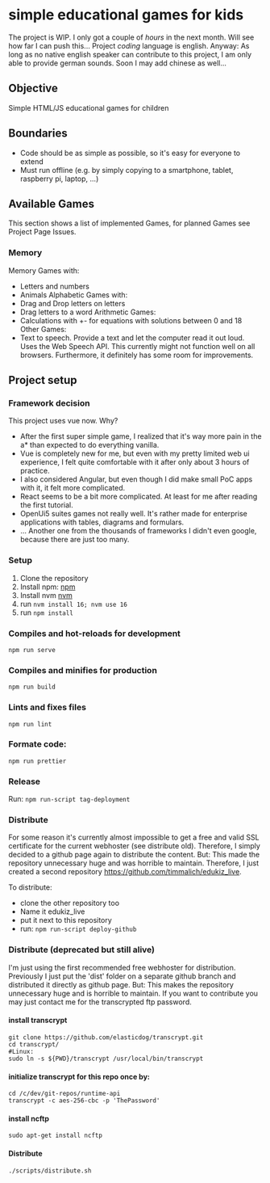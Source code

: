 # simple educational games for kids

The project is WIP. I only got a couple of _hours_ in the next month. Will see how far I can push this...
Project _coding_ language is english.
Anyway: As long as no native english speaker can contribute to this project, I am only able to provide german sounds.
Soon I may add chinese as well...

## Objective

Simple HTML/JS educational games for children

## Boundaries

- Code should be as simple as possible, so it's easy for everyone to extend
- Must run offline (e.g. by simply copying to a smartphone, tablet, raspberry pi, laptop, ...)

## Available Games
This section shows a list of implemented Games, for planned Games see Project Page Issues. 

### Memory
Memory Games with:
- Letters and numbers
- Animals
Alphabetic Games with:
- Drag and Drop letters on letters
- Drag letters to a word
Arithmetic Games:
- Calculations with +- for equations with solutions between 0 and 18
Other Games:
- Text to speech. Provide a text and let the computer read it out loud. Uses the Web Speech API. This currently might not function well on all browsers. Furthermore, it definitely has some room for improvements.

## Project setup
### Framework decision
This project uses vue now.
Why? 

- After the first super simple game, I realized that it's way more pain in the a* than expected to do everything vanilla.  
- Vue is completely new for me, but even with my pretty limited web ui experience, I felt quite comfortable with it after only about 3 hours of practice. 
- I also considered Angular, but even though I did make small PoC apps with it, it felt more complicated. 
- React seems to be a bit more complicated. At least for me after reading the first tutorial.   
- OpenUi5 suites games not really well. It's rather made for enterprise applications with tables, diagrams and formulars.
- ... Another one from the thousands of frameworks I didn't even google, because there are just too many.   

### Setup
1. Clone the repository
2. Install npm:
[npm](https://www.npmjs.com/get-npm)
3. Install nvm [nvm](https://github.com/nvm-sh/nvm)
4. run `nvm install 16; nvm use 16`
5. run `npm install`

### Compiles and hot-reloads for development

```
npm run serve
```

### Compiles and minifies for production

```
npm run build
```

### Lints and fixes files

```
npm run lint
```

### Formate code:
```
npm run prettier
```

### Release
Run: `npm run-script tag-deployment`

### Distribute
For some reason it's currently almost impossible to get a free and valid SSL certificate for the current webhoster (see distribute old).
Therefore, I simply decided to a github page again to distribute the content. 
But: This made the repository unnecessary huge and was horrible to maintain.
Therefore, I just created a second repository https://github.com/timmalich/edukiz_live. 

To distribute: 
- clone the other repository too
- Name it edukiz_live
- put it next to this repository
- run: `npm run-script deploy-github`

### Distribute (deprecated but still alive)
I'm just using the first recommended free webhoster for distribution. 
Previously I just put the 'dist' folder on a separate github branch and distributed it directly as github page.
But: This makes the repository unnecessary huge and is horrible to maintain.
If you want to contribute you may just contact me for the transcrypted ftp password.

#### install transcrypt
    git clone https://github.com/elasticdog/transcrypt.git
    cd transcrypt/
    #Linux:
    sudo ln -s ${PWD}/transcrypt /usr/local/bin/transcrypt
    
#### initialize transcrypt for this repo once by:
    cd /c/dev/git-repos/runtime-api
    transcrypt -c aes-256-cbc -p 'ThePassword' 

#### install ncftp
    sudo apt-get install ncftp
    
#### Distribute
    ./scripts/distribute.sh 

